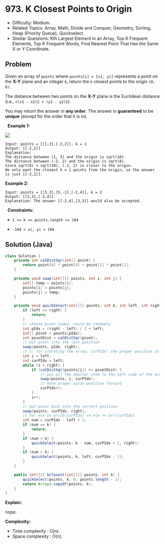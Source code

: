 # 973. K Closest Points to Origin

- Difficulty: Medium.
- Related Topics: Array, Math, Divide and Conquer, Geometry, Sorting, Heap (Priority Queue), Quickselect.
- Similar Questions: Kth Largest Element in an Array, Top K Frequent Elements, Top K Frequent Words, Find Nearest Point That Has the Same X or Y Coordinate.

## Problem

Given an array of ```points``` where ```points[i] = [xi, yi]``` represents a point on the **X-Y** plane and an integer ```k```, return the ```k``` closest points to the origin ```(0, 0)```.

The distance between two points on the **X-Y** plane is the Euclidean distance (i.e., ```√(x1 - x2)2 + (y1 - y2)2```).

You may return the answer in **any order**. The answer is **guaranteed** to be **unique** (except for the order that it is in).

 
**Example 1:**

![](https://assets.leetcode.com/uploads/2021/03/03/closestplane1.jpg)

```
Input: points = [[1,3],[-2,2]], k = 1
Output: [[-2,2]]
Explanation:
The distance between (1, 3) and the origin is sqrt(10).
The distance between (-2, 2) and the origin is sqrt(8).
Since sqrt(8) < sqrt(10), (-2, 2) is closer to the origin.
We only want the closest k = 1 points from the origin, so the answer is just [[-2,2]].
```

**Example 2:**

```
Input: points = [[3,3],[5,-1],[-2,4]], k = 2
Output: [[3,3],[-2,4]]
Explanation: The answer [[-2,4],[3,3]] would also be accepted.
```

 
**Constraints:**


	
- ```1 <= k <= points.length <= 104```
	
- ```-104 < xi, yi < 104```



## Solution (Java)

```java
class Solution {
    private int calDistSqr(int[] point) {
        return point[0] * point[0] + point[1] * point[1];
    }

    private void swap(int[][] points, int i, int j) {
        int[] temp = points[i];
        points[i] = points[j];
        points[j] = temp;
    }

    private void quickSelect(int[][] points, int k, int left, int right) {
        if (left >= right) {
            return;
        }
        // choose pivot index, could be randomly
        int pIdx = (right - left) / 2 + left;
        int[] pivot = points[pIdx];
        int pivotDist = calDistSqr(pivot);
        // put pivot into the last position
        swap(points, pIdx, right);
        // i: for iterating the array; curPIdx: the proper position to put pivot later
        int i = left;
        int curPIdx = left;
        while (i < right) {
            if (calDistSqr(points[i]) <= pivotDist) {
                // put all the smaller item to the left side of the array
                swap(points, i, curPIdx);
                // move proper pivot position forward
                curPIdx++;
            }
            i++;
        }
        // put pivot back into the correct position
        swap(points, curPIdx, right);
        // for ele in arr[0:curPIdx] => ele <= arr[curPIdx]
        int num = curPIdx - left + 1;
        if (num == k) {
            return;
        }
        if (num < k) {
            quickSelect(points, k - num, curPIdx + 1, right);
        }
        if (num > k) {
            quickSelect(points, k, left, curPIdx - 1);
        }
    }

    public int[][] kClosest(int[][] points, int k) {
        quickSelect(points, k, 0, points.length - 1);
        return Arrays.copyOf(points, k);
    }
}
```

**Explain:**

nope.

**Complexity:**

* Time complexity : O(n).
* Space complexity : O(n).
